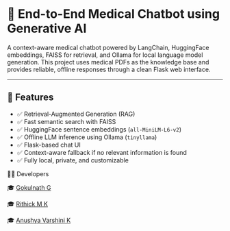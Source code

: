 # 🧠 End-to-End Medical Chatbot using Generative AI

A context-aware medical chatbot powered by LangChain, HuggingFace embeddings, FAISS for retrieval, and Ollama for local language model generation. This project uses medical PDFs as the knowledge base and provides reliable, offline responses through a clean Flask web interface.

---

## 🚀 Features

- ✅ Retrieval-Augmented Generation (RAG)
- ✅ Fast semantic search with FAISS
- ✅ HuggingFace sentence embeddings (`all-MiniLM-L6-v2`)
- ✅ Offline LLM inference using Ollama (`tinyllama`)
- ✅ Flask-based chat UI
- ✅ Context-aware fallback if no relevant information is found
- ✅ Fully local, private, and customizable

👨‍💻 Developers

🎓 [Gokulnath G](https://github.com/GOKULNATH004)

🎓 [Rithick M K](https://github.com/rithick-06)

🎓 [Anushya Varshini K](https://github.com/anushya03)
